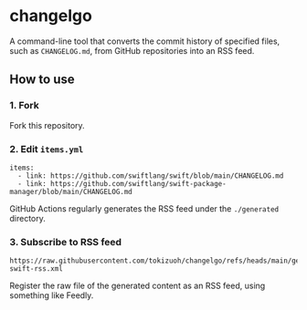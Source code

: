 # changelgo

A command-line tool that converts the commit history of specified files, such as `CHANGELOG.md`, from GitHub repositories into an RSS feed.

## How to use

### 1. Fork

Fork this repository.

### 2. Edit `items.yml`

```
items:
  - link: https://github.com/swiftlang/swift/blob/main/CHANGELOG.md
  - link: https://github.com/swiftlang/swift-package-manager/blob/main/CHANGELOG.md
```

GitHub Actions regularly generates the RSS feed under the `./generated` directory.

### 3. Subscribe to RSS feed


```
https://raw.githubusercontent.com/tokizuoh/changelgo/refs/heads/main/generated/swiftlang-swift-rss.xml
```

Register the raw file of the generated content as an RSS feed, using something like Feedly.
